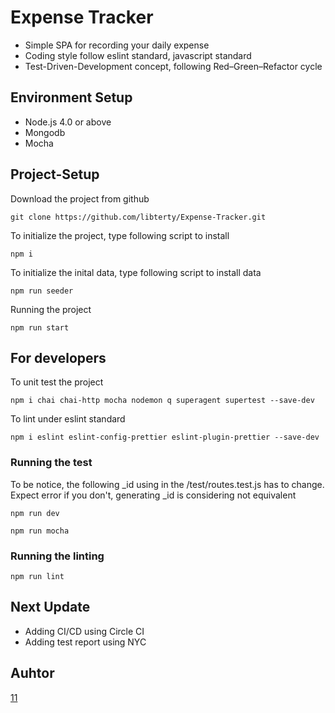 # Expense Tracker

- Simple SPA for recording your daily expense
- Coding style follow eslint standard, javascript standard
- Test-Driven-Development concept, following Red–Green–Refactor cycle

## Environment Setup
- Node.js 4.0 or above
- Mongodb
- Mocha

## Project-Setup
Download the project from github
```
git clone https://github.com/libterty/Expense-Tracker.git
```

To initialize the project, type following script to install
```
npm i
```

To initialize the inital data, type following script to install data
```
npm run seeder
```

Running the project
```
npm run start
```

## For developers

To unit test the project
```
npm i chai chai-http mocha nodemon q superagent supertest --save-dev
```

To lint under eslint standard
```
npm i eslint eslint-config-prettier eslint-plugin-prettier --save-dev
```

### Running the test
To be notice, the following _id using in the /test/routes.test.js has to change.
Expect error if you don't, generating _id is considering not equivalent

```
npm run dev

npm run mocha
```

### Running the linting
```
npm run lint
```

## Next Update
- Adding CI/CD using Circle CI
- Adding test report using NYC

## Auhtor
[11](https://github.com/libterty)

